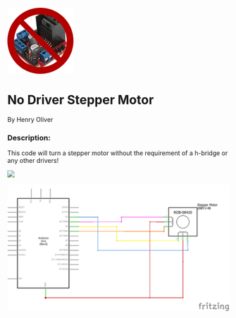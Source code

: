 <img src="https://raw.githubusercontent.com/henry9836/Arduino_Beep_And_Bops/master/No%20Driver%20Stepper%20Motor/media/nodriver.png"> </img>

# No Driver Stepper Motor
By Henry Oliver

### Description:
This code will turn a stepper motor without the requirement of a h-bridge or any other drivers!

<img src="https://raw.githubusercontent.com/henry9836/Arduino_Beep_And_Bops/master/No%20Driver%20Stepper%20Motor/media/stepper.gif"> </img>

<img src="https://raw.githubusercontent.com/henry9836/Arduino_Beep_And_Bops/master/No%20Driver%20Stepper%20Motor/schem.png"> </img>
